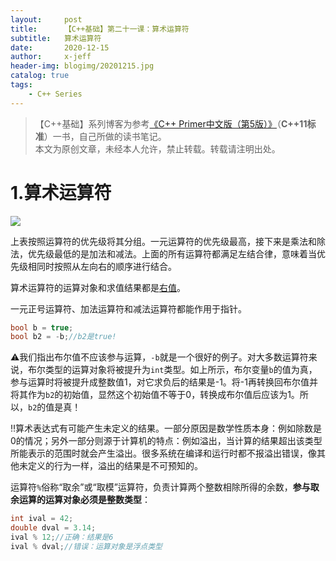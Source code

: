 ```yaml
---
layout:     post
title:      【C++基础】第二十一课：算术运算符
subtitle:   算术运算符
date:       2020-12-15
author:     x-jeff
header-img: blogimg/20201215.jpg
catalog: true
tags:
    - C++ Series
---
```

>【C++基础】系列博客为参考[《C++ Primer中文版（第5版）》](https://www.phei.com.cn/module/goods/wssd_content.jsp?bookid=37655)（**C++11标准**）一书，自己所做的读书笔记。  
>本文为原创文章，未经本人允许，禁止转载。转载请注明出处。

# 1.算术运算符

![](https://xjeffblogimg.oss-cn-beijing.aliyuncs.com/BLOGIMG/BlogImage/CPPSeries/Lesson21/21x1.png)

上表按照运算符的优先级将其分组。一元运算符的优先级最高，接下来是乘法和除法，优先级最低的是加法和减法。上面的所有运算符都满足左结合律，意味着当优先级相同时按照从左向右的顺序进行结合。

算术运算符的运算对象和求值结果都是[右值](http://shichaoxin.com/2020/10/24/C++基础-第二十课-表达式基础/#13左值和右值)。

一元正号运算符、加法运算符和减法运算符都能作用于指针。

```cpp
bool b = true;
bool b2 = -b;//b2是true!
```

⚠️我们指出布尔值不应该参与运算，`-b`就是一个很好的例子。对大多数运算符来说，布尔类型的运算对象将被提升为`int`类型。如上所示，布尔变量`b`的值为真，参与运算时将被提升成整数值1，对它求负后的结果是-1。将-1再转换回布尔值并将其作为`b2`的初始值，显然这个初始值不等于0，转换成布尔值后应该为1。所以，`b2`的值是真！

‼️算术表达式有可能产生未定义的结果。一部分原因是数学性质本身：例如除数是0的情况；另外一部分则源于计算机的特点：例如溢出，当计算的结果超出该类型所能表示的范围时就会产生溢出。很多系统在编译和运行时都不报溢出错误，像其他未定义的行为一样，溢出的结果是不可预知的。

运算符`%`俗称“取余”或“取模”运算符，负责计算两个整数相除所得的余数，**参与取余运算的运算对象必须是整数类型**：

```cpp
int ival = 42;
double dval = 3.14;
ival % 12;//正确：结果是6
ival % dval;//错误：运算对象是浮点类型
```